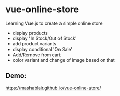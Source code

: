 # vue-online-store
Learning Vue.js to create a simple online store

* display products
* display 'In Stock/Out of Stock'
* add product variants
* display conditional 'On Sale'
* Add/Remove from cart
* color variant and change of image based on that

## Demo:
https://mashablair.github.io/vue-online-store/
